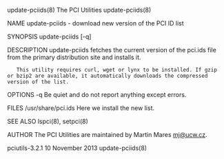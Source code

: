 update-pciids(8)                                                                              The PCI Utilities                                                                              update-pciids(8)



NAME
       update-pciids - download new version of the PCI ID list


SYNOPSIS
       update-pciids [-q]


DESCRIPTION
       update-pciids fetches the current version of the pci.ids file from the primary distribution site and installs it.

       This utility requires curl, wget or lynx to be installed. If gzip or bzip2 are available, it automatically downloads the compressed version of the list.


OPTIONS
       -q     Be quiet and do not report anything except errors.


FILES
       /usr/share/pci.ids
              Here we install the new list.


SEE ALSO
       lspci(8), setpci(8)


AUTHOR
       The PCI Utilities are maintained by Martin Mares <mj@ucw.cz>.



pciutils-3.2.1                                                                                 10 November 2013                                                                              update-pciids(8)
